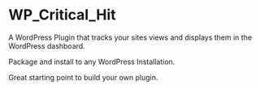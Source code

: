 # WP_Critical_Hit
A WordPress Plugin that tracks your sites views and displays them in the WordPress dashboard.

Package and install to any WordPress Installation.

Great starting point to build your own plugin.

